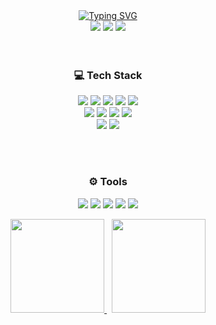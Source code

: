 <div align="center">
<a href="https://git.io/typing-svg"><img src="https://readme-typing-svg.demolab.com?font=Merienda&size=30&weight=900&pause=1000&center=true&vCenter=true&random=false&width=500&height=100&color=68F759FF&lines=%F0%9F%91%8B+Hello+World+%F0%9F%98%AC" alt="Typing SVG" /></a>
  
<div align="center">
  <a href="https://joyoum132.github.io"><img src="https://img.shields.io/badge/Tech%20Blog-11B48A?style=for-the-badge&logo=blogger&logoColor=white&link=https://velog.io/@hyeinisfree"/></a>
  <a href="https://www.linkedin.com/in/joy132"><img src="https://img.shields.io/badge/Linked%20In-0A66C2?style=for-the-badge&logo=linkedin&logoColor=white&link=#"/></a>
  <a href="mailto:yoojy01@gmail.com"><img src="https://img.shields.io/badge/Gmail-d14836?style=for-the-badge&logo=Gmail&logoColor=white&link=yoojy01@gmail.com"/></a>
</div>

<br>
<br>
<div align="center">
  <h3> 💻 Tech Stack</h3>
  <p>
    <img src="https://img.shields.io/badge/Java-007396?style=for-the-badge&logo=Java&logoColor=white"/>
    <img src="https://img.shields.io/badge/Kotlin-7F52FF?style=for-the-badge&logo=kotlin&logoColor=white"/>
    <img src="https://img.shields.io/badge/Javascript-F7DF1E?style=for-the-badge&logo=javascript&logoColor=white"/>
    <img src="https://img.shields.io/badge/Mariadb-003545?style=for-the-badge&logo=MariaDB&logoColor=white"/> 
    <img src="https://img.shields.io/badge/RealtimeDB-DD2C00?style=for-the-badge&logo=firebase&logoColor=white"/>
    <br>
    <img src="https://img.shields.io/badge/Node.js-339933?style=for-the-badge&logo=Node.js&logoColor=white"/>
    <img src="https://img.shields.io/badge/SpringBoot-6DB33F?style=for-the-badge&logo=SpringBoot&logoColor=white"/>
    <img src="https://img.shields.io/badge/Spring MVC-6DB33F?style=for-the-badge&logo=spring&logoColor=white"/> 
    <img src="https://img.shields.io/badge/Spring Webflux-6DB33F?style=for-the-badge&logo=spring&logoColor=white"/> 
    <br>
    <img src="https://img.shields.io/badge/VueJs-4FC08D?style=for-the-badge&logo=vuedotjs&logoColor=white"/>
    <img src="https://img.shields.io/badge/Vuetify-1867C0?style=for-the-badge&logo=vuetify&logoColor=white"/>
  </p>
  <br> <br>
  <p>
    <h3> ⚙️ Tools </h3>
    <img src="https://img.shields.io/badge/AWS-232F3E?style=for-the-badge&logo=AmazonAWS&logoColor=white"/>
    <img src="https://img.shields.io/badge/Amazon%20EC2-FF9900?style=for-the-badge&logo=Amazon%20EC2&logoColor=white">
    <img src="https://img.shields.io/badge/Firebase-DD2C00?style=for-the-badge&logo=firebase&logoColor=white"/>
    <img src="https://img.shields.io/badge/bitbucket-%230047B3?style=for-the-badge&logo=bitbucket&logoColor=white"/>
    <img src="https://img.shields.io/badge/jenkins-%232C5263?style=for-the-badge&logo=jenkins&logoColor=white"/>
  </p>
</div>

<div align="center">
  <a href="https://github.com/anuraghazra/github-readme-stats">
    <img src="https://github-readme-stats.vercel.app/api?username=joyoum132&count_private=true&show_icons=true&theme=dark&hide=stars" height="150" />
  </a>
  &nbsp;
  <a href="https://github.com/anuraghazra/github-readme-stats">
    <img src="https://github-readme-stats.vercel.app/api/top-langs/?username=joyoum132&layout=compact&hide=scss,html&theme=dark&exclude_repo=effective-java-3e-source-code" height="150" />
  </a>
</div>

<!-- <div style="display:flex;witdh: 100%;">
<a href="https://github.com/ashutosh00710/github-readme-activity-graph">
<img src="https://github-readme-activity-graph.vercel.app/graph?username=joyoum132&theme=xcode&days=30">
</a>
</div> -->

